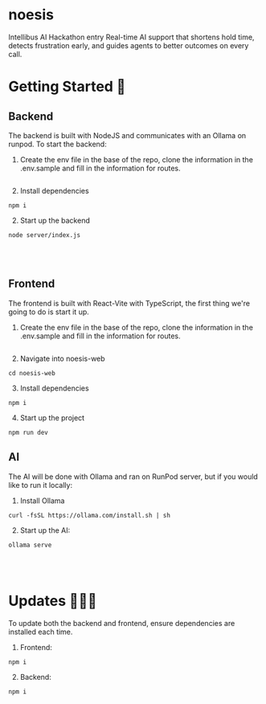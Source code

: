 # noesis
Intellibus AI Hackathon entry
Real-time AI support that shortens hold time, detects frustration early, and guides agents to better outcomes on every call.

# Getting Started 🚀

## Backend
The backend is built with NodeJS and communicates with an Ollama on runpod. To start the backend:

1. Create the env file in the base of the repo, clone the information in the .env.sample and fill in the information for routes.
```

```

2. Install dependencies
```
npm i
```
2. Start up the backend
```
node server/index.js
``` 
<br><br>

## Frontend
The frontend is built with React-Vite with TypeScript, the first thing we're going to do is start it up.

1. Create the env file in the base of the repo, clone the information in the .env.sample and fill in the information for routes.
```

```
2. Navigate into noesis-web
```
cd noesis-web
```
3. Install dependencies
```
npm i
```
4. Start up the project
```
npm run dev
```

## AI
The AI will be done with Ollama and ran on RunPod server, but if you would like to run it locally:
1. Install Ollama
```
curl -fsSL https://ollama.com/install.sh | sh

```
2. Start up the AI:
```
ollama serve
```

<br><br>

# Updates 🏃‍♀️💨

To update both the backend and frontend, ensure dependencies are installed each time.

1. Frontend:
```
npm i
```

2. Backend:
```
npm i
```
